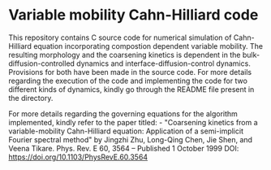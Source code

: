 # Variable mobility Cahn-Hilliard code
This repository contains C source code for numerical simulation of Cahn-Hilliard equation incorporating compostion dependent variable mobility. 
The resulting morphology and the coarsening kinetics is dependent in the bulk-diffusion-controlled dynamics and interface-diffusion-control dynamics. 
Provisions for both have been made in the source code. For more details regarding the execution of the code and implementing the code for two different kinds of dynamics, kindly go through the README file present in the directory.

For more details regarding the governing equations for the algorithm implemented, kindly refer to the paper titled: -
"Coarsening kinetics from a variable-mobility Cahn-Hilliard equation: Application of a semi-implicit Fourier spectral method" by
Jingzhi Zhu, Long-Qing Chen, Jie Shen, and Veena Tikare.
Phys. Rev. E 60, 3564 – Published 1 October 1999
DOI: https://doi.org/10.1103/PhysRevE.60.3564
